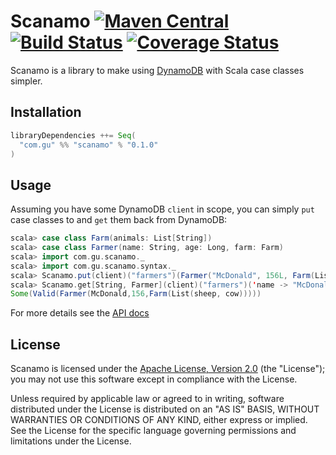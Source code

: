 Scanamo [![Maven Central](https://maven-badges.herokuapp.com/maven-central/com.gu/scanamo_2.11/badge.svg)](https://maven-badges.herokuapp.com/maven-central/com.gu/scanamo_2.11) [![Build Status](https://travis-ci.org/guardian/scanamo.svg?branch=master)](https://travis-ci.org/guardian/scanamo) [![Coverage Status](https://coveralls.io/repos/github/guardian/scanamo/badge.svg?branch=master)](https://coveralls.io/github/guardian/scanamo?branch=master)
=======

Scanamo is a library to make using [DynamoDB](https://aws.amazon.com/documentation/dynamodb/) with Scala case classes simpler.

Installation
------------

```scala
libraryDependencies ++= Seq(
  "com.gu" %% "scanamo" % "0.1.0"
)
```

Usage
-----

Assuming you have some DynamoDB `client` in scope, you can simply `put` case classes to and `get` them back from DynamoDB:

```scala
scala> case class Farm(animals: List[String])
scala> case class Farmer(name: String, age: Long, farm: Farm)
scala> import com.gu.scanamo._
scala> import com.gu.scanamo.syntax._
scala> Scanamo.put(client)("farmers")(Farmer("McDonald", 156L, Farm(List("sheep", "cow"))))
scala> Scanamo.get[String, Farmer](client)("farmers")('name -> "McDonald")
Some(Valid(Farmer(McDonald,156,Farm(List(sheep, cow)))))
```

For more details see the [API docs](http://guardian.github.io/scanamo/latest/api/#com.gu.scanamo.Scanamo$)

License
-------

Scanamo is licensed under the [Apache License, Version 2.0](http://www.apache.org/licenses/LICENSE-2.0) (the "License"); 
you may not use this software except in compliance with the License.

Unless required by applicable law or agreed to in writing, software distributed under the License is distributed on an 
"AS IS" BASIS, WITHOUT WARRANTIES OR CONDITIONS OF ANY KIND, either express or implied. See the License for the specific 
language governing permissions and limitations under the License.
